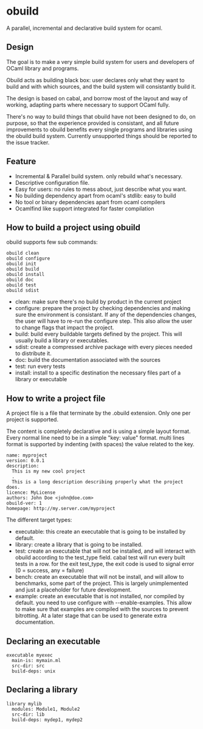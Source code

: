 obuild
======

A parallel, incremental and declarative build system for ocaml.

Design
------

The goal is to make a very simple build system for users and developers
of OCaml library and programs.

Obuild acts as building black box: user declares only what they want to
build and with which sources, and the build system will consistantly
build it.

The design is based on cabal, and borrow most of the layout and way of
working, adapting parts where necessary to support OCaml fully.

There's no way to build things that obuild have not been designed to do, on
purpose, so that the experience provided is consistant, and all future
improvements to obuild benefits every single programs and libraries using the
obuild build system. Currently unsupported things should be reported to the
issue tracker.

Feature
-------

* Incremental & Parallel build system. only rebuild what's necessary.
* Descriptive configuration file.
* Easy for users: no rules to mess about, just describe what you want.
* No building dependency apart from ocaml's stdlib: easy to build
* No tool or binary dependencies apart from ocaml compilers
* Ocamlfind like support integrated for faster compilation

How to build a project using obuild
-----------------------------------

obuild supports few sub commands:

    obuild clean
    obuild configure
    obuild init
    obuild build
    obuild install
    obuild doc
    obuild test
    obuild sdist

* clean:  make sure there's no build by product in the current project
* configure: prepare the project by checking dependencies and making sure
             the environment is consistant. If any of the dependencies
             changes, the user will have to re-run the configure step.
             This also allow the user to change flags that impact the project.
* build: build every buildable targets defined by the project.
         This will usually build a library or executables.
* sdist: create a compressed archive package with every pieces needed to
         distribute it.
* doc: build the documentation associated with the sources
* test: run every tests
* install: install to a specific destination the necessary files part of
           a library or executable

How to write a project file
---------------------------

A project file is a file that terminate by the .obuild extension.
Only one per project is supported.

The content is completely declarative and is using a simple layout format.
Every normal line need to be in a simple "key: value" format. multi lines
format is supported by indenting (with spaces) the value related to the key.

    name: myproject
    version: 0.0.1
    description:
      This is my new cool project
      .
      This is a long description describing properly what the project does.
    licence: MyLicense
    authors: John Doe <john@doe.com>
    obuild-ver: 1
    homepage: http://my.server.com/myproject

The different target types:

* executable: this create an executable that is going to be installed by default.
* library: create a library that is going to be installed.
* test: create an executable that will not be installed, and will interact with
        obuild according to the test_type field. cabal test will run every built tests
        in a row. for the exit test_type, the exit code is used to signal error (0 = success, any = failure)
* bench: create an executable that will not be install, and will allow to benchmarks,
         some part of the project. This is largely unimplemented and just a placeholder for future development.
* example: create an executable that is not installed, nor compiled by default. you need
           to use configure with --enable-examples. This allow to make sure that examples are compiled with
           the sources to prevent bitrotting. At a later stage that can be used to generate extra documentation.

Declaring an executable
-----------------------

    executable myexec
      main-is: mymain.ml
      src-dir: src
      build-deps: unix

Declaring a library
-------------------

    library mylib
      modules: Module1, Module2
      src-dir: lib
      build-deps: mydep1, mydep2
